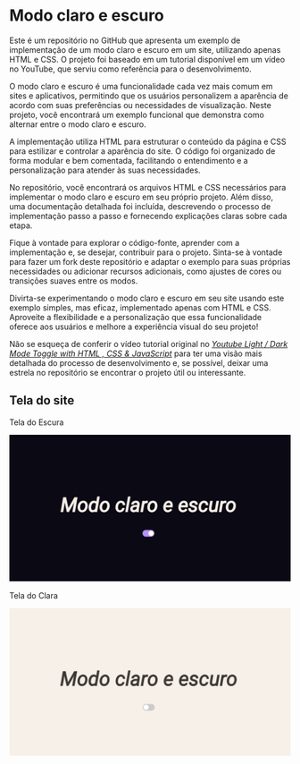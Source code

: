 # Modo claro e escuro

Este é um repositório no GitHub que apresenta um exemplo de implementação de um modo claro e escuro em um site, utilizando apenas HTML e CSS. O projeto foi baseado em um tutorial disponível em um vídeo no YouTube, que serviu como referência para o desenvolvimento.

O modo claro e escuro é uma funcionalidade cada vez mais comum em sites e aplicativos, permitindo que os usuários personalizem a aparência de acordo com suas preferências ou necessidades de visualização. Neste projeto, você encontrará um exemplo funcional que demonstra como alternar entre o modo claro e escuro.

A implementação utiliza HTML para estruturar o conteúdo da página e CSS para estilizar e controlar a aparência do site. O código foi organizado de forma modular e bem comentada, facilitando o entendimento e a personalização para atender às suas necessidades.

No repositório, você encontrará os arquivos HTML e CSS necessários para implementar o modo claro e escuro em seu próprio projeto. Além disso, uma documentação detalhada foi incluída, descrevendo o processo de implementação passo a passo e fornecendo explicações claras sobre cada etapa.

Fique à vontade para explorar o código-fonte, aprender com a implementação e, se desejar, contribuir para o projeto. Sinta-se à vontade para fazer um fork deste repositório e adaptar o exemplo para suas próprias necessidades ou adicionar recursos adicionais, como ajustes de cores ou transições suaves entre os modos.

Divirta-se experimentando o modo claro e escuro em seu site usando este exemplo simples, mas eficaz, implementado apenas com HTML e CSS. Aproveite a flexibilidade e a personalização que essa funcionalidade oferece aos usuários e melhore a experiência visual do seu projeto!

Não se esqueça de conferir o vídeo tutorial original no <a href="https://www.youtube.com/watch?v=UoVS0J6DJdo&list=PLMdSGKM6_l2wnVgA7cKSZBewq3A6H9xdw&index=30&ab_channel=Plantpot"><i>Youtube Light / Dark Mode Toggle with HTML , CSS & JavaScript</i></a><span> para ter uma visão mais detalhada do processo de desenvolvimento e, se possível, deixar uma estrela no repositório se encontrar o projeto útil ou interessante.

## Tela do site
  
Tela do Escura
  
![Resume cv](/Imag/Modo-Escuro.jpg)
  
Tela do Clara

![Resume cv](/Imag/Modo-Claro.jpg)
